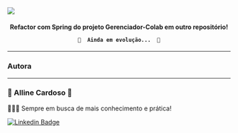 
<img src="https://img.shields.io/static/v1?label=Gerenciador-Colaboradores&message=Java-Spring-OO&color=7159c1&style=for-the-badge&logo=ghost"/>



<h4 align="center"> 
Refactor com Spring do projeto Gerenciador-Colab em outro repositório!

	🚧  Ainda em evolução...  🚧
</h4>



---
### Autora
---

<h3>💙 Alline Cardoso 💙</h3></sub></a> 

👩🏽‍💻 Sempre em busca de mais conhecimento e prática!

[![Linkedin Badge](https://img.shields.io/badge/-AllineCardoso-blue?style=flat-square&logo=Linkedin&logoColor=white&link=https://www.linkedin.com/in/alline-cardoso/)](https://www.linkedin.com/in/alline-cardoso/) 



